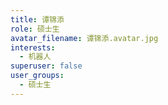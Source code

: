 ```yaml
---
title: 谭锦添
role: 硕士生
avatar_filename: 谭锦添.avatar.jpg
interests:
  - 机器人
superuser: false
user_groups:
  - 硕士生
---
```

